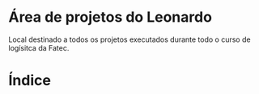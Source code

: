 # Área de projetos do Leonardo

Local destinado a todos os projetos executados durante todo o curso de logísitca da Fatec.

# Índice

